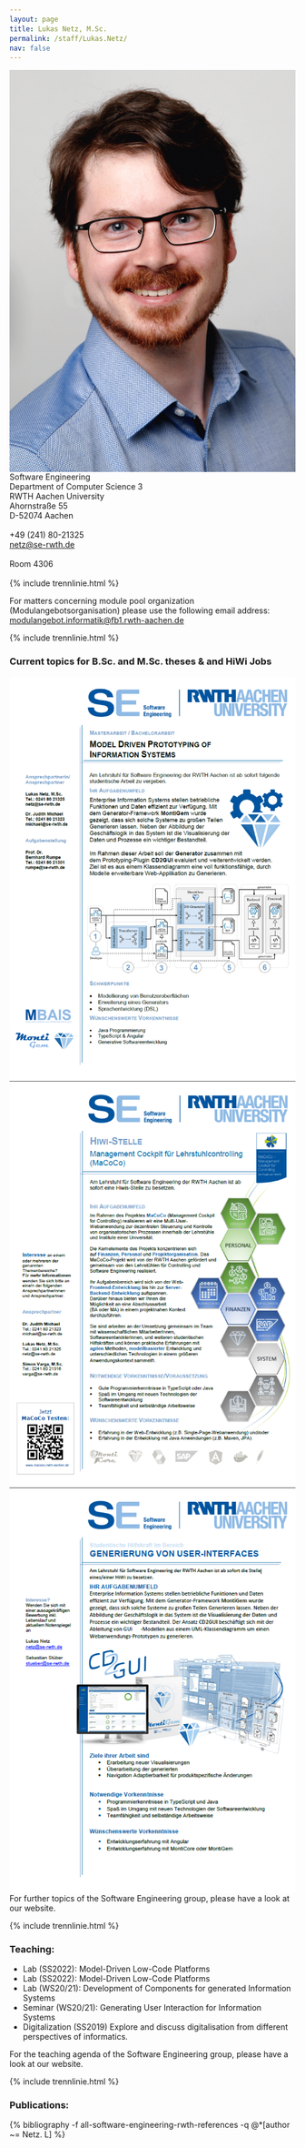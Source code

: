 ```yaml
---
layout: page
title: Lukas Netz, M.Sc.
permalink: /staff/Lukas.Netz/
nav: false
---
```


<div class="container">
    <div class="row">
        <div class="col-lg-3">
          <img class="staff-pics z-depth-1" src="../../assets/img/teams/netz.jpeg" 
               alt="Lukas Netz" style="float: left;">
        </div>
        <div class="col-lg-4">
          Software Engineering<br>
          Department of Computer Science 3<br>
          RWTH Aachen University<br>
          Ahornstraße 55<br>
          D-52074 Aachen<br>
          <br>
          +49 (241) 80-21325<br>
          <a href="mailto:netz@se-rwth.de">netz@se-rwth.de</a><br>
          <br>
          Room 4306
        </div>
    </div>
</div>

<br>
{% include trennlinie.html %}

For matters concerning module pool organization (Modulangebotsorganisation) please use the following email address:<br>
<a href="mailto:modulangebot.informatik@fb1.rwth-aachen.de">modulangebot.informatik@fb1.rwth-aachen.de</a>

{% include trennlinie.html %}

### Current topics for B.Sc. and M.Sc. theses & and HiWi Jobs

<div class="container">
    <div class="row">
        <div class="col-lg-4">
          <a href="https://www.se-rwth.de/staff/netz/Thesis_1.pdf">
            <img class="staff-pics z-depth-1" src="../../assets/img/netz-1.png" 
               alt="Lukas Netz" style="float: left;">
          </a>
        </div>
        <div class="col-lg-4">
          <a href="https://www.se-rwth.de/staff/netz/19.07.04.MaCoCo.pdf">
            <img class="staff-pics z-depth-1" src="../../assets/img/netz-2.png" 
               alt="Lukas Netz" style="float: left;">
          </a>
        </div>
        <div class="col-lg-4">
          <a href="https://www.se-rwth.de/staff/netz/21.08.17.HiWi.ADD.CD2GUI.pdf">
            <img class="staff-pics z-depth-1" src="../../assets/img/netz-3.png" 
               alt="Lukas Netz" style="float: left;">
          </a>
        </div>
    </div>
</div>

<br>
For further topics of the Software Engineering group, please have a look at our website.

{% include trennlinie.html %}

### Teaching:

- Lab (SS2022): Model-Driven Low-Code Platforms 
- Lab (SS2022): Model-Driven Low-Code Platforms
- Lab (WS20/21): Development of Components for generated Information Systems
- Seminar (WS20/21): Generating User Interaction for Information Systems 
- Digitalization (SS2019) Explore and discuss digitalisation from different perspectives of informatics.

For the teaching agenda of the Software Engineering group, please have a look at our website.

{% include trennlinie.html %}

### Publications:

<div class="publications">
  {% bibliography -f all-software-engineering-rwth-references -q @*[author ~= Netz. L] %}
</div>
